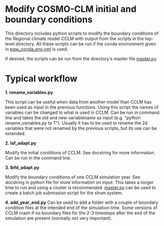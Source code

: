 # Modify COSMO-CLM initial and boundary conditions

This directory includes python scripts to modify the boundary conditions of the Regional climate model CCLM with output from the scripts in the top-level directory. All these scripts can be run if the conda environment given in [pgw_conda_env.yml](/pgw_conda_env.yml) is used.

If desired, the scripts can be run from the directory's master file [master.py](/Postprocess_CCLM/master.py).

# Typical workflow

**1. rename_variables.py**

This script can be useful when data from another model than CCLM has been used as input in the previous functions. Using this script the names of variables can be changed to what is used in CCLM. Can be run in command line and takes the old and new variablename as input (e.g. "python rename_variables.py ta T").
Usually it has to be used to rename the 2d variables that were not renamed by the previous scripts, but its use can be extended. 

**2. laf_adapt.py** 

Modify the initial conditions of CCLM. See docstring for more information. Can be run in the command line.

**3. lbfd_adapt.py**

Modify the boundary conditions of one CCLM simulation year. See docstring in python file for more information on input. This takes a longer time to run and using a cluster is recommended. [master.py](/Postprocess_CCLM/master.py) can be used to create a batch job submission script for the slrum system.

**4. add_year_end.py**
Can be used to add a folder with a couple of boundary condition files at the intended end of the simulation time. Some versions of CCLM crash if no boundary files for the 2-3 timesteps after the end of the simulation are present (normally not very important). 
